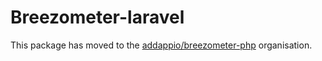 # Breezometer-laravel

This package has moved to the [addappio/breezometer-php](https://github.com/addappio/breezometer-laravel) organisation.

